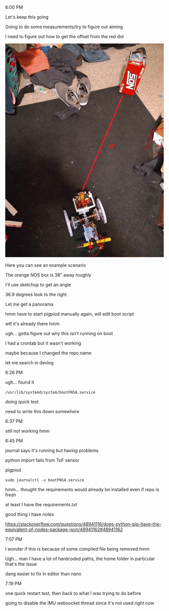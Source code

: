 6:00 PM

Let's keep this going

Going to do some measurements/try to figure out aiming

I need to figure out how to get the offset from the red dot

<img src="../../images/top-view.png"/>

Here you can see an example scenario

The orange NOS box is 38" away roughly

I'll use sketchup to get an angle

36.9 degrees look to the right

Let me get a panorama

hmm have to start pigpiod manually again, will edit boot script

wtf it's already there hmm

ugh... gotta figure out why this isn't running on boot

I had a crontab but it wasn't working

maybe because I changed the repo name

let me search in devlog

6:26 PM

ugh... found it

`/usr/lib/systemd/system/bootFNSA.service`

doing quick test

need to write this down somewhere

6:37 PM

still not working hmm

6:45 PM

journal says it's running but having problems

python import fails from ToF sensor

pigpiod

`sudo journalctl -u bootFNSA.service`

hmm... thought the requirements would already be installed even if repo is fresh

at least I have the requirements.txt

good thing I have notes

https://stackoverflow.com/questions/48941116/does-python-pip-have-the-equivalent-of-nodes-package-json/48941162#48941162

7:07 PM

I wonder if this is because of some compiled file being removed hmm

Ugh... man I have a lot of hardcoded paths, the home folder in particular that's the issue

dang easier to fix in editor than nano

7:19 PM

one quick restart test, then back to what I was trying to do before

going to disable the IMU websocket thread since it's not used right now
